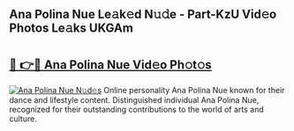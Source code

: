 ## Ana Polina Nue Le𝚊k𝚎d N𝚞𝚍e - Part-KzU Vid𝚎o Photos Le𝚊ks UKGAm

# <h2><a href="http://fb3ekj.evod.top/?m=Ana+Polina+Nue">🔗 👉🔴 Ana Polina Nue Vid𝚎o Ph𝚘t𝚘s</a></h2>

[![Ana Polina Nue N𝚞d𝚎s](https://i.imgur.com/8V9OHl7.gif)](http://fb3ekj.evod.top/?m=Ana+Polina+Nue)
Online personality Ana Polina Nue known for their dance and lifestyle content. Distinguished individual Ana Polina Nue, recognized for their outstanding contributions to the world of arts and culture. 
